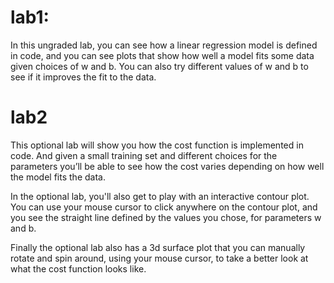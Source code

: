 # lab1:
In this ungraded lab, you can see how a linear regression model is defined in code, and you can see plots that show how well a model fits some data given choices of w and b.  You can also try different values of w and b to see if it improves the fit to the data.


# lab2
This optional lab will show you how the cost function is implemented in code. And given a small training set and different choices for the parameters you’ll be able to see how the cost varies depending on how well the model fits the data. 

In the optional lab, you'll also get to play with an interactive contour plot.  You can use your mouse cursor to click anywhere on the contour plot, and you see the straight line defined by the values you chose, for parameters w and b.

Finally the optional lab also has a 3d surface plot that you can manually rotate and spin around, using your mouse cursor, to take a better look at what the cost function looks like.